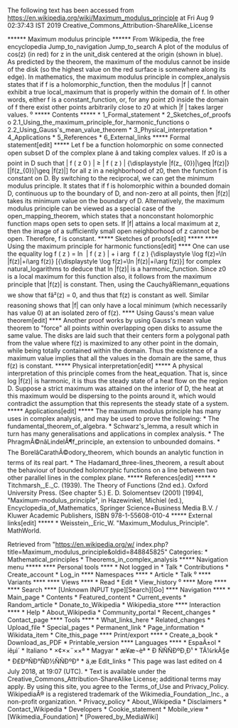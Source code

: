 The following text has been accessed from https://en.wikipedia.org/wiki/Maximum_modulus_principle at Fri Aug 9 02:37:43 IST 2019
Creative_Commons_Attribution-ShareAlike_License





















****** Maximum modulus principle ******
From Wikipedia, the free encyclopedia
Jump_to_navigation Jump_to_search
A plot of the modulus of cos(z) (in red) for z in the unit_disk centered at the
origin (shown in blue). As predicted by the theorem, the maximum of the modulus
cannot be inside of the disk (so the highest value on the red surface is
somewhere along its edge).
In mathematics, the maximum modulus principle in complex_analysis states that
if f is a holomorphic_function, then the modulus |f | cannot exhibit a true
local_maximum that is properly within the domain of f.
In other words, either f is a constant_function, or, for any point z0 inside
the domain of f there exist other points arbitrarily close to z0 at which |f |
takes larger values.
⁰
***** Contents *****
    * 1_Formal_statement
    * 2_Sketches_of_proofs
          o 2.1_Using_the_maximum_principle_for_harmonic_functions
          o 2.2_Using_Gauss's_mean_value_theorem
    * 3_Physical_interpretation
    * 4_Applications
    * 5_References
    * 6_External_links
***** Formal statement[edit] *****
Let f be a function holomorphic on some connected open subset D of the complex
plane â and taking complex values. If z0 is a point in D such that
          |  f (  z  0   )  |  &#x2265;  |  f ( z )  |    {\displaystyle |f(z_
      {0})|\geq |f(z)|}  [|f(z_{0})|\geq |f(z)|]
for all z in a neighborhood of z0, then the function f is constant on D.
By switching to the reciprocal, we can get the minimum modulus principle. It
states that if f is holomorphic within a bounded domain D, continuous up to the
boundary of D, and non-zero at all points, then |f(z)| takes its minimum value
on the boundary of D.
Alternatively, the maximum modulus principle can be viewed as a special case of
the open_mapping_theorem, which states that a nonconstant holomorphic function
maps open sets to open sets. If |f| attains a local maximum at z, then the
image of a sufficiently small open neighborhood of z cannot be open. Therefore,
f is constant.
***** Sketches of proofs[edit] *****
**** Using the maximum principle for harmonic functions[edit] ****
One can use the equality
         log &#x2061; f ( z ) = ln &#x2061;  |  f ( z )  |  + i arg &#x2061; f
      ( z )   {\displaystyle \log f(z)=\ln |f(z)|+i\arg f(z)}  [{\displaystyle
      \log f(z)=\ln |f(z)|+i\arg f(z)}]
for complex natural_logarithms to deduce that ln |f(z)| is a harmonic_function.
Since z0 is a local maximum for this function also, it follows from the maximum
principle that |f(z)| is constant. Then, using the CauchyâRiemann_equations
we show that fâ²(z) = 0, and thus that f(z) is constant as well. Similar
reasoning shows that |f| can only have a local minimum (which necessarily has
value 0) at an isolated zero of f(z).
**** Using Gauss's mean value theorem[edit] ****
Another proof works by using Gauss's mean value theorem to "force" all points
within overlapping open disks to assume the same value. The disks are laid such
that their centers form a polygonal path from the value where f(z) is maximized
to any other point in the domain, while being totally contained within the
domain. Thus the existence of a maximum value implies that all the values in
the domain are the same, thus f(z) is constant.
***** Physical interpretation[edit] *****
A physical interpretation of this principle comes from the heat_equation. That
is, since log |f(z)| is harmonic, it is thus the steady state of a heat flow on
the region D. Suppose a strict maximum was attained on the interior of D, the
heat at this maximum would be dispersing to the points around it, which would
contradict the assumption that this represents the steady state of a system.
***** Applications[edit] *****
The maximum modulus principle has many uses in complex analysis, and may be
used to prove the following:
    * The fundamental_theorem_of_algebra.
    * Schwarz's_lemma, a result which in turn has many generalisations and
      applications in complex analysis.
    * The PhragmÃ©nâLindelÃ¶f_principle, an extension to unbounded domains.
    * The BorelâCarathÃ©odory_theorem, which bounds an analytic function in
      terms of its real part.
    * The Hadamard_three-lines_theorem, a result about the behaviour of bounded
      holomorphic functions on a line between two other parallel lines in the
      complex plane.
***** References[edit] *****
    * Titchmarsh,_E._C. (1939). The Theory of Functions (2nd ed.). Oxford
      University Press.
 (See chapter 5.)
E. D. Solomentsev (2001) [1994], "Maximum-modulus_principle", in Hazewinkel,
Michiel (ed.), Encyclopedia_of_Mathematics, Springer Science+Business Media
B.V. / Kluwer Academic Publishers, ISBN 978-1-55608-010-4
***** External links[edit] *****
    * Weisstein,_Eric_W. "Maximum_Modulus_Principle". MathWorld.

Retrieved from "https://en.wikipedia.org/w/
index.php?title=Maximum_modulus_principle&oldid=848845825"
Categories:
    * Mathematical_principles
    * Theorems_in_complex_analysis
***** Navigation menu *****
**** Personal tools ****
    * Not logged in
    * Talk
    * Contributions
    * Create_account
    * Log_in
**** Namespaces ****
    * Article
    * Talk
⁰
**** Variants ****
**** Views ****
    * Read
    * Edit
    * View_history
⁰
**** More ****
**** Search ****
[Unknown INPUT type][Search][Go]
**** Navigation ****
    * Main_page
    * Contents
    * Featured_content
    * Current_events
    * Random_article
    * Donate_to_Wikipedia
    * Wikipedia_store
**** Interaction ****
    * Help
    * About_Wikipedia
    * Community_portal
    * Recent_changes
    * Contact_page
**** Tools ****
    * What_links_here
    * Related_changes
    * Upload_file
    * Special_pages
    * Permanent_link
    * Page_information
    * Wikidata_item
    * Cite_this_page
**** Print/export ****
    * Create_a_book
    * Download_as_PDF
    * Printable_version
**** Languages ****
    * EspaÃ±ol
    * íêµ­ì´
    * Italiano
    * ×¢××¨××ª
    * Magyar
    * æ¥æ¬èª
    * Ð ÑÑÑÐºÐ¸Ð¹
    * TÃ¼rkÃ§e
    * Ð£ÐºÑÐ°ÑÐ½ÑÑÐºÐ°
    * ä¸­æ
Edit_links
    * This page was last edited on 4 July 2018, at 19:07 (UTC).
    * Text is available under the Creative_Commons_Attribution-ShareAlike
      License; additional terms may apply. By using this site, you agree to the
      Terms_of_Use and Privacy_Policy. WikipediaÂ® is a registered trademark of
      the Wikimedia_Foundation,_Inc., a non-profit organization.
    * Privacy_policy
    * About_Wikipedia
    * Disclaimers
    * Contact_Wikipedia
    * Developers
    * Cookie_statement
    * Mobile_view
    * [Wikimedia_Foundation]
    * [Powered_by_MediaWiki]
